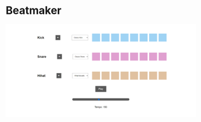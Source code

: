 # Beatmaker
![Beatmaker](https://github.com/Edanriell/oldProjects-2/blob/master/Beatmaker/beatmeaker.png?raw=true)
